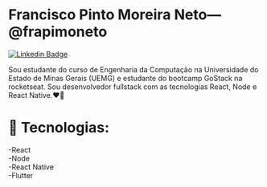 # Francisco Pinto Moreira Neto—@frapimoneto

[![Linkedin Badge](https://img.shields.io/badge/-francisco--pinto-222222?style=flat-square&logo=Linkedin&logoColor=white&link=https://www.linkedin.com/in/francisco-pinto-moreira-neto-1b194619b/)](https://www.linkedin.com/in/francisco-pinto-moreira-neto-1b194619b/)

Sou estudante do curso de Engenharia da Computação na Universidade do Estado de Minas Gerais (UEMG) e estudante do bootcamp GoStack na rocketseat. Sou desenvolvedor fullstack com as tecnologias React, Node e React Native.❤🚀


# :hammer: Tecnologias:

-React </br>
-Node </br>
-React Native </br>
-Flutter </br>

